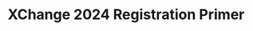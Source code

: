---
title: XChange 2024 Registration Primer
redirect_to: https://drive.google.com/file/d/1Y1E8L1H3H0-h_gXxWzG1I6Qf3VlZNGtJ/view?usp=sharing
redirect_from: 
  - /XC24RegPrimer
  - /xc24regprimer
---